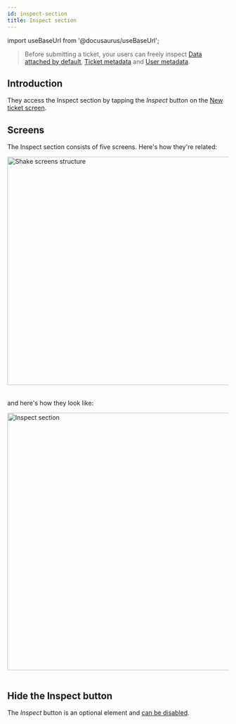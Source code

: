 ```yaml
---
id: inspect-section
title: Inspect section
---
```

import useBaseUrl from '@docusaurus/useBaseUrl';

> Before submitting a ticket, your users can freely inspect [Data attached by default](react/configuration-and-data/data-attached-by-default.md),
[Ticket metadata](react/configuration-and-data/ticket-metadata.md) and [User metadata](react/users/update-user-metadata.md). 

## Introduction

They access the Inspect section by tapping the *Inspect* button on the [New ticket screen](react/shake-ui/new-ticket-screen.md).


## Screens

The Inspect section consists of five screens. Here's how they're related:

<table class="media-container mt-40 mb-40">
<img
  alt="Shake screens structure"
  width="520"
  src={useBaseUrl('screens/inspect-section-ios-android-structure.svg')}
/>
</table>

and here's how they look like:

<table class="media-container mt-40">
<img
  className="screen-image"
  alt="Inspect section"
  width="586"
  src={useBaseUrl('screens/inspect-section-ui@2x.png')}
/>
</table>


## Hide the Inspect button

The *Inspect* button is an optional element and [can be disabled](/react/configuration-and-data/new-ticket-screen-elements#inspect-button).
